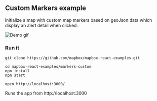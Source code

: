 ## Custom Markers example

Initialize a map with custom map markers based on geoJson data which display an alert detail when
clicked.

![Demo gif](https://i.imgur.com/IGJuTuM.gif)

### Run it

    git clone https://github.com/mapbox/mapbox-react-examples.git

    cd mapbox-react-examples/markers-custom
    npm install
    npm start

    open http://localhost:3000/

Runs the app from http://localhost:3000
